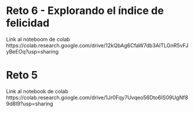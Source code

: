 <h1>Reto 6 - Explorando el índice de felicidad</h1>
Link al noteboom de colab https://colab.research.google.com/drive/12kQbAg6CfaW7db3AITLGnR5vFJyBeEOq?usp=sharing

<h1>Reto 5</h1>
Link al notebook de colab https://colab.research.google.com/drive/1Jr0Fqy7Uvqeo56Dto6IS09UgNf89d8I9?usp=sharing


